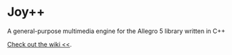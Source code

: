 # Joy++
A general-purpose multimedia engine for the Allegro 5 library written in C++

[Check out the wiki <<](https://github.com/EricsonWillians/Joy-Plus-Plus/wiki).
